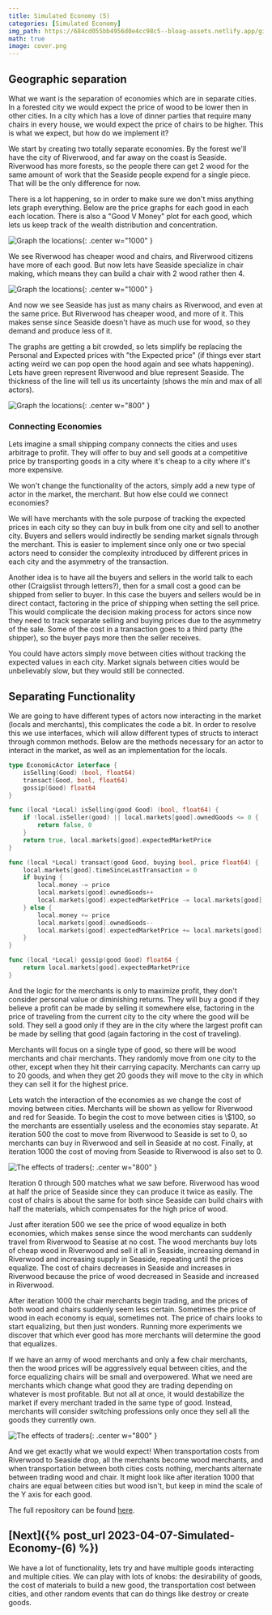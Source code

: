 ```yaml
---
title: Simulated Economy (5)
categories: [Simulated Economy]
img_path: https://684cd055bb4956d0e4cc98c5--bloag-assets.netlify.app/gifs/SimulatedEconomy/5
math: true
image: cover.png
---
```


## Geographic separation
What we want is the separation of economies which are in separate cities. In a forested city we would expect the price of wood to be lower then in other cities. In a city which has a love of dinner parties that require many chairs in every house, we would expect the price of chairs to be higher. This is what we expect, but how do we implement it?

We start by creating two totally separate economies. By the forest we'll have the city of Riverwood, and far away on the coast is Seaside. Riverwood has more forests, so the people there can get 2 wood for the same amount of work that the Seaside people expend for a single piece. That will be the only difference for now.

There is a lot happening, so in order to make sure we don't miss anything lets graph everything. Below are the price graphs for each good in each each location. There is also a "Good V Money" plot for each good, which lets us keep track of the wealth distribution and concentration.

![Graph the locations](large.gif){: .center w="1000" }

We see Riverwood has cheaper wood and chairs, and Riverwood citizens have more of each good. But now lets have Seaside specialize in chair making, which means they can build a chair with 2 wood rather then 4.

![Graph the locations](large2.gif){: .center w="1000" }

And now we see Seaside has just as many chairs as Riverwood, and even at the same price. But Riverwood has cheaper wood, and more of it. This makes sense since Seaside doesn't have as much use for wood, so they demand and produce less of it.

The graphs are getting a bit crowded, so lets simplify be replacing the Personal and Expected prices with "the Expected price" (if things ever start acting weird we can pop open the hood again and see whats happening). Lets have green represent Riverwood and blue represent Seaside. The thickness of the line will tell us its uncertainty (shows the min and max of all actors).

![Graph the locations](small.gif){: .center w="800" }

### Connecting Economies
Lets imagine a small shipping company connects the cities and uses arbitrage to profit. They will offer to buy and sell goods at a competitive price by transporting goods in a city where it's cheap to a city where it's more expensive.

We won't change the functionality of the actors, simply add a new type of actor in the market, the merchant. But how else could we connect economies?

We will have merchants with the sole purpose of tracking the expected prices in each city so they can buy in bulk from one city and sell to another city. Buyers and sellers would indirectly be sending market signals through the merchant. This is easier to implement since only one or two special actors need to consider the complexity introduced by different prices in each city and the asymmetry of the transaction. 

Another idea is to have all the buyers and sellers in the world talk to each other (Craigslist through letters?), then for a small cost a good can be shipped from seller to buyer. In this case the buyers and sellers would be in direct contact, factoring in the price of shipping when setting the sell price. This would complicate the decision making process for actors since now they need to track separate selling and buying prices due to the asymmetry of the sale. Some of the cost in a transaction goes to a third party (the shipper), so the buyer pays more then the seller receives.

You could have actors simply move between cities without tracking the expected values in each city. Market signals between cities would be unbelievably slow, but they would still be connected.

## Separating Functionality
We are going to have different types of actors now interacting in the market (locals and merchants), this complicates the code a bit. In order to resolve this we use interfaces, which will allow different types of structs to interact through common methods. Below are the methods necessary for an actor to interact in the market, as well as an implementation for the locals.

```go
type EconomicActor interface {
	isSelling(Good) (bool, float64)
	transact(Good, bool, float64)
	gossip(Good) float64
}

func (local *Local) isSelling(good Good) (bool, float64) {
	if !local.isSeller(good) || local.markets[good].ownedGoods <= 0 {
		return false, 0
	}
	return true, local.markets[good].expectedMarketPrice
}

func (local *Local) transact(good Good, buying bool, price float64) {
	local.markets[good].timeSinceLastTransaction = 0
	if buying {
		local.money -= price
		local.markets[good].ownedGoods++
		local.markets[good].expectedMarketPrice -= local.markets[good].beliefVolatility
	} else {
		local.money += price
		local.markets[good].ownedGoods--
		local.markets[good].expectedMarketPrice += local.markets[good].beliefVolatility
	}
}

func (local *Local) gossip(good Good) float64 {
	return local.markets[good].expectedMarketPrice
}
```

And the logic for the merchants is only to maximize profit, they don't consider personal value or diminishing returns. They will buy a good if they believe a profit can be made by selling it somewhere else, factoring in the price of traveling from the current city to the city where the good will be sold. They sell a good only if they are in the city where the largest profit can be made by selling that good (again factoring in the cost of traveling).

Merchants will focus on a single type of good, so there will be wood merchants and chair merchants. They randomly move from one city to the other, except when they hit their carrying capacity. Merchants can carry up to 20 goods, and when they get 20 goods they will move to the city in which they can sell it for the highest price.

Lets watch the interaction of the economies as we change the cost of moving between cities. Merchants will be shown as yellow for Riverwood and red for Seaside. To begin the cost to move between cities is \\$100, so the merchants are essentially useless and the economies stay separate. At iteration 500 the cost to move from Riverwood to Seaside is set to 0, so merchants can buy in Riverwood and sell in Seaside at no cost. Finally, at iteration 1000 the cost of moving from Seaside to Riverwood is also set to 0.

![The effects of traders](with_traders.gif){: .center w="800" }

Iteration 0 through 500 matches what we saw before. Riverwood has wood at half the price of Seaside since they can produce it twice as easily. The cost of chairs is about the same for both since Seaside can build chairs with half the materials, which compensates for the high price of wood.

Just after iteration 500 we see the price of wood equalize in both economies, which makes sense since the wood merchants can suddenly travel from Riverwood to Seasise at no cost. The wood merchants buy lots of cheap wood in Riverwood and sell it all in Seaside, increasing demand in Riverwood and increasing supply in Seaside, repeating until the prices equalize. The cost of chairs decreases in Seaside and increases in Riverwood because the price of wood decreased in Seaside and increased in Riverwood. 

After iteration 1000 the chair merchants begin trading, and the prices of both wood and chairs suddenly seem less certain. Sometimes the price of wood in each economy is equal, sometimes not. The price of chairs looks to start equalizing, but then just wonders. Running more experiments we discover that which ever good has more merchants will determine the good that equalizes.

If we have an army of wood merchants and only a few chair merchants, then the wood prices will be aggressively equal between cities, and the force equalizing chairs will be small and overpowered. What we need are merchants which change what good they are trading depending on whatever is most profitable. But not all at once, it would destabilize the market if every merchant traded in the same type of good. Instead, merchants will consider switching professions only once they sell all the goods they currently own.

![The effects of traders](with_traders2.gif){: .center w="800" }

And we get exactly what we would expect! When transportation costs from Riverwood to Seaside drop, all the merchants become wood merchants, and when transportation between both cities costs nothing, merchants alternate between trading wood and chair. It might look like after iteration 1000 that chairs are equal between cities but wood isn't, but keep in mind the scale of the Y axis for each good.

The full repository can be found [here](https://github.com/JasonFantl/Simulated-Economy-Tutorial/tree/master/5).

## [Next]({% post_url 2023-04-07-Simulated-Economy-(6) %})
We have a lot of functionality, lets try and have multiple goods interacting and multiple cities. We can play with lots of knobs: the desirability of goods, the cost of materials to build a new good, the transportation cost between cities, and other random events that can do things like destroy or create goods.